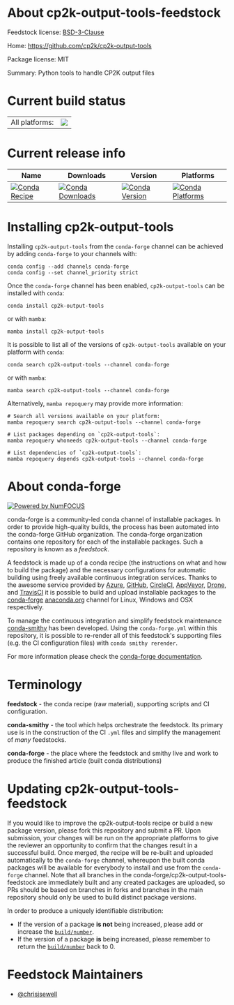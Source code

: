 About cp2k-output-tools-feedstock
=================================

Feedstock license: [BSD-3-Clause](https://github.com/conda-forge/cp2k-output-tools-feedstock/blob/main/LICENSE.txt)

Home: https://github.com/cp2k/cp2k-output-tools

Package license: MIT

Summary: Python tools to handle CP2K output files

Current build status
====================


<table><tr><td>All platforms:</td>
    <td>
      <a href="https://dev.azure.com/conda-forge/feedstock-builds/_build/latest?definitionId=16752&branchName=main">
        <img src="https://dev.azure.com/conda-forge/feedstock-builds/_apis/build/status/cp2k-output-tools-feedstock?branchName=main">
      </a>
    </td>
  </tr>
</table>

Current release info
====================

| Name | Downloads | Version | Platforms |
| --- | --- | --- | --- |
| [![Conda Recipe](https://img.shields.io/badge/recipe-cp2k--output--tools-green.svg)](https://anaconda.org/conda-forge/cp2k-output-tools) | [![Conda Downloads](https://img.shields.io/conda/dn/conda-forge/cp2k-output-tools.svg)](https://anaconda.org/conda-forge/cp2k-output-tools) | [![Conda Version](https://img.shields.io/conda/vn/conda-forge/cp2k-output-tools.svg)](https://anaconda.org/conda-forge/cp2k-output-tools) | [![Conda Platforms](https://img.shields.io/conda/pn/conda-forge/cp2k-output-tools.svg)](https://anaconda.org/conda-forge/cp2k-output-tools) |

Installing cp2k-output-tools
============================

Installing `cp2k-output-tools` from the `conda-forge` channel can be achieved by adding `conda-forge` to your channels with:

```
conda config --add channels conda-forge
conda config --set channel_priority strict
```

Once the `conda-forge` channel has been enabled, `cp2k-output-tools` can be installed with `conda`:

```
conda install cp2k-output-tools
```

or with `mamba`:

```
mamba install cp2k-output-tools
```

It is possible to list all of the versions of `cp2k-output-tools` available on your platform with `conda`:

```
conda search cp2k-output-tools --channel conda-forge
```

or with `mamba`:

```
mamba search cp2k-output-tools --channel conda-forge
```

Alternatively, `mamba repoquery` may provide more information:

```
# Search all versions available on your platform:
mamba repoquery search cp2k-output-tools --channel conda-forge

# List packages depending on `cp2k-output-tools`:
mamba repoquery whoneeds cp2k-output-tools --channel conda-forge

# List dependencies of `cp2k-output-tools`:
mamba repoquery depends cp2k-output-tools --channel conda-forge
```


About conda-forge
=================

[![Powered by
NumFOCUS](https://img.shields.io/badge/powered%20by-NumFOCUS-orange.svg?style=flat&colorA=E1523D&colorB=007D8A)](https://numfocus.org)

conda-forge is a community-led conda channel of installable packages.
In order to provide high-quality builds, the process has been automated into the
conda-forge GitHub organization. The conda-forge organization contains one repository
for each of the installable packages. Such a repository is known as a *feedstock*.

A feedstock is made up of a conda recipe (the instructions on what and how to build
the package) and the necessary configurations for automatic building using freely
available continuous integration services. Thanks to the awesome service provided by
[Azure](https://azure.microsoft.com/en-us/services/devops/), [GitHub](https://github.com/),
[CircleCI](https://circleci.com/), [AppVeyor](https://www.appveyor.com/),
[Drone](https://cloud.drone.io/welcome), and [TravisCI](https://travis-ci.com/)
it is possible to build and upload installable packages to the
[conda-forge](https://anaconda.org/conda-forge) [anaconda.org](https://anaconda.org/)
channel for Linux, Windows and OSX respectively.

To manage the continuous integration and simplify feedstock maintenance
[conda-smithy](https://github.com/conda-forge/conda-smithy) has been developed.
Using the ``conda-forge.yml`` within this repository, it is possible to re-render all of
this feedstock's supporting files (e.g. the CI configuration files) with ``conda smithy rerender``.

For more information please check the [conda-forge documentation](https://conda-forge.org/docs/).

Terminology
===========

**feedstock** - the conda recipe (raw material), supporting scripts and CI configuration.

**conda-smithy** - the tool which helps orchestrate the feedstock.
                   Its primary use is in the construction of the CI ``.yml`` files
                   and simplify the management of *many* feedstocks.

**conda-forge** - the place where the feedstock and smithy live and work to
                  produce the finished article (built conda distributions)


Updating cp2k-output-tools-feedstock
====================================

If you would like to improve the cp2k-output-tools recipe or build a new
package version, please fork this repository and submit a PR. Upon submission,
your changes will be run on the appropriate platforms to give the reviewer an
opportunity to confirm that the changes result in a successful build. Once
merged, the recipe will be re-built and uploaded automatically to the
`conda-forge` channel, whereupon the built conda packages will be available for
everybody to install and use from the `conda-forge` channel.
Note that all branches in the conda-forge/cp2k-output-tools-feedstock are
immediately built and any created packages are uploaded, so PRs should be based
on branches in forks and branches in the main repository should only be used to
build distinct package versions.

In order to produce a uniquely identifiable distribution:
 * If the version of a package **is not** being increased, please add or increase
   the [``build/number``](https://docs.conda.io/projects/conda-build/en/latest/resources/define-metadata.html#build-number-and-string).
 * If the version of a package **is** being increased, please remember to return
   the [``build/number``](https://docs.conda.io/projects/conda-build/en/latest/resources/define-metadata.html#build-number-and-string)
   back to 0.

Feedstock Maintainers
=====================

* [@chrisjsewell](https://github.com/chrisjsewell/)

